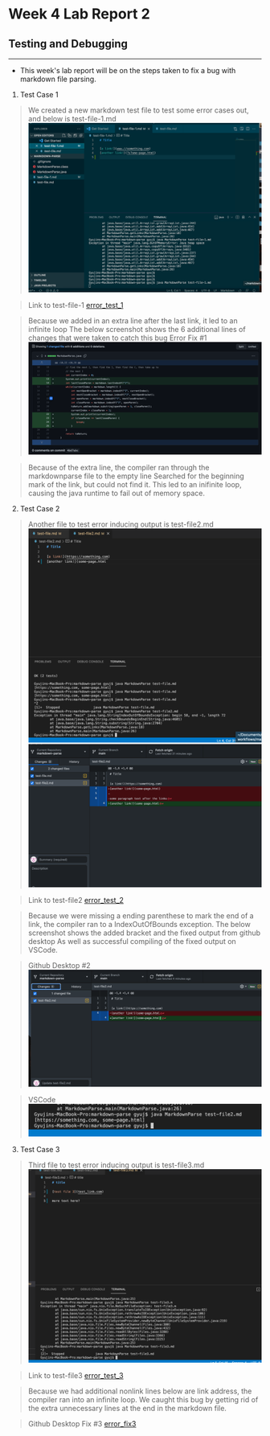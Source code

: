 # Week 4 Lab Report 2
## Testing and Debugging

---

* This week's lab report will be on the steps taken to fix a bug with markdown file parsing.

1. Test Case 1 
> We created a new markdown test file to test some error cases out, and below is test-file-1.md
![error_test_1](error_test_1.png)

> Link to test-file-1
[error_test_1](https://github.com/gyuj/markdown-parse/blob/main/test-file.md)

> Because we added in an extra line after the last link, it led to an infinite loop
> The below screenshot shows the 6 additional lines of changes that were taken to catch this bug
> Error Fix #1
![commit-1](commit_1.png)

> Because of the extra line, the compiler ran through the markdownparse file to the empty line
> Searched for the beginning mark of the link, but could not find it. 
> This led to an inifinite loop, causing the java runtime to fail out of memory space.

2. Test Case 2 
> Another file to test error inducing output is test-file2.md
![error_test_2](error_test2.png)
![error_test_github_desktop](error_test2_fix.png)

> Link to test-file2
[error_test_2](https://github.com/gyuj/markdown-parse/blob/main/test-file2.md)

> Because we were missing a ending parenthese to mark the end of a link, the compiler ran to a 
> IndexOutOfBounds exception.
> The below screenshot shows the added bracket and the fixed output from github desktop
> As well as successful compiling of the fixed output on VSCode.

> Github Desktop #2
![error_test_2_fix](error_test2_fix_done.png)

> VSCode
![error_vscode_2fix](error_vscode_2fix.png)



3. Test Case 3
> Third file to test error inducing output is test-file3.md
![error_test_3](error_test3_vscode_corr.png)

> Link to test-file3
[error_test_3](https://github.com/gyuj/markdown-parse/blob/main/test-file3.md)

> Because we had additional nonlink lines below are link address, the compiler ran into 
> an infinite loop. 
> We caught this bug by getting rid of the extra unnecessary lines at the end in the markdown file. 

> Github Desktop Fix #3
[error_fix3](error_fix3.png)



